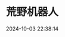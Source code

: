 ---
title: "荒野机器人"
date: "2024-10-03 22:38:14"
rating: 5.0
status: "看过"
review: "roz 7134、小不点等角色塑造的不错。"
url: "https://movie.douban.com/subject/36689857/"
type: "movie"
year: 2024
isPublic: true
cover: "https://cdn.sa.net/2025/02/10/p1wPOZd6H7IjtQg.webp"
---